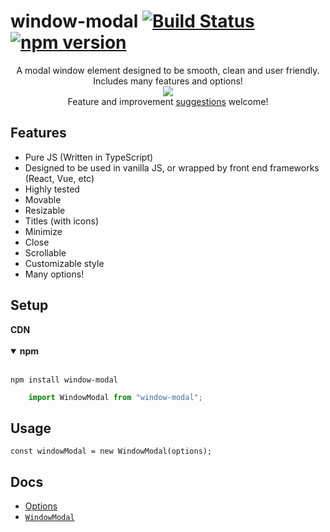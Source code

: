 # window-modal [![Build Status](https://travis-ci.org/nik-m2/window-modal.svg?branch=master)](https://travis-ci.org/nik-m2/window-modal) [![npm version](https://badge.fury.io/js/window-modal.svg)](https://badge.fury.io/js/window-modal)



<p align="center">
    A modal window element designed to be smooth, clean and user friendly.
    <br>
    Includes many features and options! 
    <br>
    <img src="https://user-images.githubusercontent.com/20328954/54089282-d78e3d00-433d-11e9-802e-5c404283cc4a.png"/>
    <br>
    Feature and improvement <a href="https://github.com/nik-m2/window-modal/issues">suggestions</a> welcome!
</p>

## Features

- Pure JS (Written in TypeScript)
- Designed to be used in vanilla JS, or wrapped by front end frameworks (React, Vue, etc)
- Highly tested
- Movable
- Resizable
- Titles (with icons)
- Minimize
- Close
- Scrollable
- Customizable style
- Many options!

## Setup

<details>
    <summary style="display:inline-block;">
        <b>CDN</b>
    </summary>
    <br/>

```xml
    <script src="https://cdn.jsdelivr.net/npm/window-modal/build/index.js"/>
```
    
</details>

<br/>

<details open>
    <summary>
        <b>npm</b>
    </summary>
    <br/>

`npm install window-modal`
    
```javascript
    import WindowModal from "window-modal";
```
</details>

## Usage

```
const windowModal = new WindowModal(options);
```

## Docs
- [Options](https://github.com/nik-m2/window-modal/blob/master/docs/options.md)
- [`WindowModal`](https://github.com/nik-m2/window-modal/tree/master/docs)

